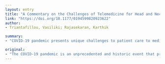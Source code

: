 ```yaml
---
layout: entry
title: "A Commentary on the Challenges of Telemedicine for Head and Neck Oncologic Patients during COVID-19"
link: "https://doi.org/10.1177/0194599820923622"
author:
- Triantafillou, Vasiliki; Rajasekaran, Karthik

summary:
- "COVID-19 pandemic presents unique challenges to patient care to medical providers worldwide. In this commentary, we discuss how telemedicine can be integrated into the head and neck surgery practice. The ensuing rapid changes to medical practice have particularly affected surgeons and their patients. We have been tasked with finding alternatives to the traditional office visit. This commentary discusses the challenges that we have faced in our efforts to balance the needs of our patients with the risks to patient and staff safety."

original:
- "The COVID-19 pandemic is an unprecedented and historic event that presents unique challenges to patient care to medical providers worldwide. The pandemic and the ensuing rapid changes to medical practice have particularly affected head and neck cancer surgeons and their patients. In an effort to balance the needs of our patients with the risks to patient and staff safety, we have been tasked with finding alternatives to the traditional office visit. In this commentary, we discuss how telemedicine can be incorporated into the head and neck surgery practice, the challenges that we have faced, and the dilemmas with which we have dealt in our efforts to fulfill the ongoing need for care of this unique patient population."
---
```


